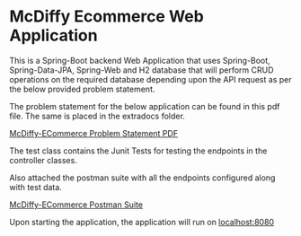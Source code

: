 # McDiffy Ecommerce Web Application

This is a Spring-Boot backend Web Application that uses Spring-Boot, Spring-Data-JPA, Spring-Web and H2 database that will perform CRUD operations on the required database depending upon the API request as per the below provided problem statement.

The problem statement for the below application can be found in this pdf file. The same is placed in the extradocs folder.


[McDiffy-ECommerce Problem Statement PDF](/extradocs/McDiffy-ECommerce.pdf)

The test class contains the Junit Tests for testing the endpoints in the controller classes.

Also attached the postman suite with all the endpoints configured along with test data.

[McDiffy-ECommerce Postman Suite](/extradocs/extradocs/McDiffy-ECommerce-Postman.json)

Upon starting the application, the application will run on [<u>localhost:8080</u>](http://localhost:8080/)
